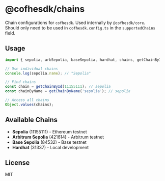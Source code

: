 # @cofhesdk/chains

Chain configurations for `cofhesdk`. Used internally by `@cofhesdk/core`. Should only need to be used in `cofhesdk.config.ts` in the `supportedChains` field.

## Usage

```typescript
import { sepolia, arbSepolia, baseSepolia, hardhat, chains, getChainById, getChainByName } from '@cofhesdk/chains';

// Use individual chains
console.log(sepolia.name); // "Sepolia"

// Find chains
const chain = getChainById(11155111); // sepolia
const chainByName = getChainByName('sepolia'); // sepolia

// Access all chains
Object.values(chains);
```

## Available Chains

- **Sepolia** (11155111) - Ethereum testnet
- **Arbitrum Sepolia** (421614) - Arbitrum testnet
- **Base Sepolia** (84532) - Base testnet
- **Hardhat** (31337) - Local development

## License

MIT
